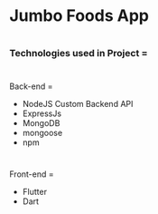 # Jumbo Foods App
#
### Technologies used in Project =
# 
Back-end =
- NodeJS Custom Backend API
- ExpressJs
- MongoDB
- mongoose
- npm
#
Front-end =
- Flutter
- Dart
